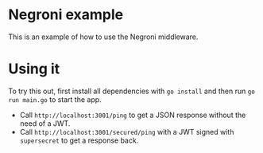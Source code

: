 # Negroni example

This is an example of how to use the Negroni middleware.

# Using it

To try this out, first install all dependencies with `go install` and then run `go run main.go` to start the app.

* Call `http://localhost:3001/ping` to get a JSON response without the need of a JWT.
* Call `http://localhost:3001/secured/ping` with a JWT signed with `supersecret` to get a response back.